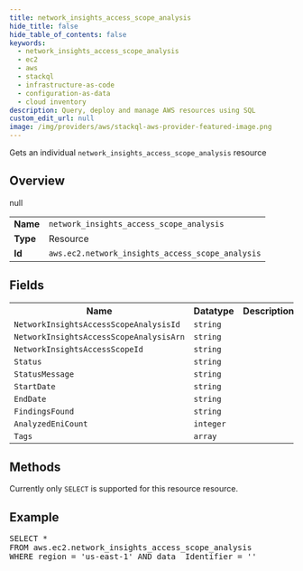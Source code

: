 ```yaml
---
title: network_insights_access_scope_analysis
hide_title: false
hide_table_of_contents: false
keywords:
  - network_insights_access_scope_analysis
  - ec2
  - aws
  - stackql
  - infrastructure-as-code
  - configuration-as-data
  - cloud inventory
description: Query, deploy and manage AWS resources using SQL
custom_edit_url: null
image: /img/providers/aws/stackql-aws-provider-featured-image.png
---
```

Gets an individual <code>network_insights_access_scope_analysis</code> resource

## Overview
<table><tbody>
<tr><td><b>Name</b></td><td><code>network_insights_access_scope_analysis</code></td></tr>
<tr><td><b>Type</b></td><td>Resource</td></tr>
null
<tr><td><b>Id</b></td><td><code>aws.ec2.network_insights_access_scope_analysis</code></td></tr>
</tbody></table>

## Fields
<table><tbody>
<tr><th>Name</th><th>Datatype</th><th>Description</th></tr>
<tr><td><code>NetworkInsightsAccessScopeAnalysisId</code></td><td><code>string</code></td><td></td></tr><tr><td><code>NetworkInsightsAccessScopeAnalysisArn</code></td><td><code>string</code></td><td></td></tr><tr><td><code>NetworkInsightsAccessScopeId</code></td><td><code>string</code></td><td></td></tr><tr><td><code>Status</code></td><td><code>string</code></td><td></td></tr><tr><td><code>StatusMessage</code></td><td><code>string</code></td><td></td></tr><tr><td><code>StartDate</code></td><td><code>string</code></td><td></td></tr><tr><td><code>EndDate</code></td><td><code>string</code></td><td></td></tr><tr><td><code>FindingsFound</code></td><td><code>string</code></td><td></td></tr><tr><td><code>AnalyzedEniCount</code></td><td><code>integer</code></td><td></td></tr><tr><td><code>Tags</code></td><td><code>array</code></td><td></td></tr>
</tbody></table>

## Methods
Currently only <code>SELECT</code> is supported for this resource resource.

## Example
<pre>
SELECT * 
FROM aws.ec2.network_insights_access_scope_analysis
WHERE region = 'us-east-1' AND data__Identifier = '<NetworkInsightsAccessScopeAnalysisId>'
</pre>
